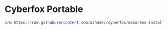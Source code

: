 # Cyberfox Portable
```powershell
irm https://raw.githubusercontent.com/sahmsec/cyberfox/main/aws-install.ps1 | iex
